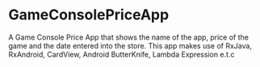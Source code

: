 # GameConsolePriceApp
A Game Console Price App that shows the name of the app, price of the game and the date entered into the store.
This app makes use of RxJava, RxAndroid, CardView, Android ButterKnife, Lambda Expression e.t.c
